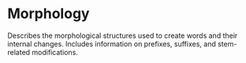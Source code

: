 # Morphology

Describes the morphological structures used to create words and their internal changes. Includes information on prefixes, suffixes, and stem-related modifications.